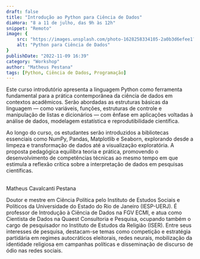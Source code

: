 ```yaml
---
draft: false
title: "Introdução ao Python para Ciência de Dados"
diaHora: "8 a 11 de julho, das 9h às 12h"
snippet: "Remoto"
image: {
    src: "https://images.unsplash.com/photo-1628258334105-2a0b3d6efee1?&fit=crop&w=430&h=240",
    alt: "Python para Ciência de Dados"
}
publishDate: "2022-11-09 16:39"
category: "Workshop"
author: "Matheus Pestana"
tags: [Python, Ciência de Dados, Programação]
---
```


Este curso introdutório apresenta a linguagem Python como ferramenta fundamental para a prática contemporânea da ciência de dados em contextos acadêmicos. Serão abordadas as estruturas básicas da linguagem — como variáveis, funções, estruturas de controle e manipulação de listas e dicionários — com ênfase em aplicações voltadas à análise de dados, modelagem estatística e reprodutibilidade científica.

Ao longo do curso, os estudantes serão introduzidos a bibliotecas essenciais como NumPy, Pandas, Matplotlib e Seaborn, explorando desde a limpeza e transformação de dados até a visualização exploratória. A proposta pedagógica equilibra teoria e prática, promovendo o desenvolvimento de competências técnicas ao mesmo tempo em que estimula a reflexão crítica sobre a interpretação de dados em pesquisas científicas.


<br>
<span class="text-2xl font-bold text-primary">Matheus Cavalcanti Pestana</span>

Doutor e mestre em Ciência Política pelo Instituto de Estudos Sociais e Políticos da Universidade do Estado do Rio de Janeiro (IESP-UERJ). É professor de Introdução à Ciência de Dados na FGV ECMI, e atua como Cientista de Dados na Quaest Consultoria e Pesquisa, ocupando também o cargo de pesquisador no Instituto de Estudos da Religião (ISER). Entre seus interesses de pesquisa, destacam-se temas como competição e estratégia partidária em regimes autocráticos eleitorais, redes neurais, mobilização da identidade religiosa em campanhas políticas e disseminação de discurso de ódio nas redes sociais.
